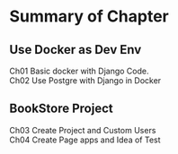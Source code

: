 # Summary of Chapter

## Use Docker as Dev Env

Ch01 Basic docker with Django Code.  
Ch02 Use Postgre with Django in Docker  

## BookStore Project

Ch03 Create Project and Custom Users  
Ch04 Create Page apps and Idea of Test  
